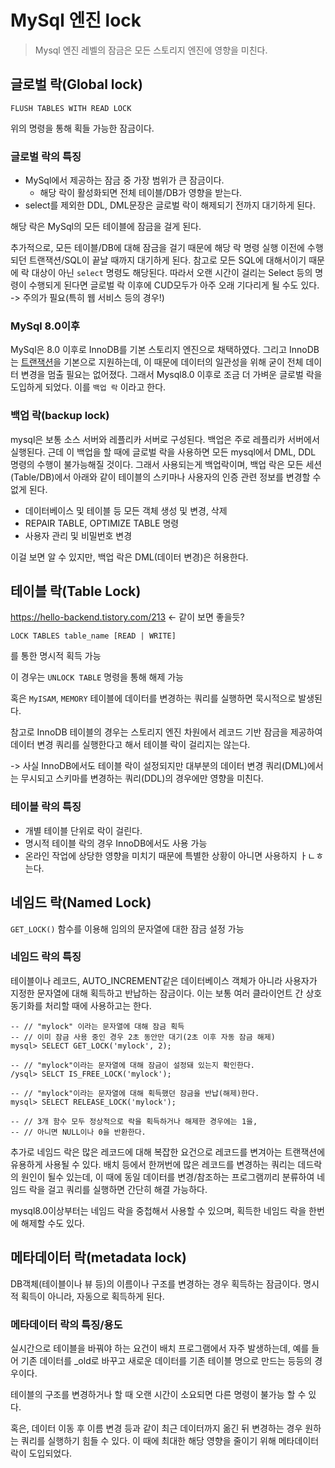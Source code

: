 # MySql 엔진 lock

> Mysql 엔진 레벨의 잠금은 모든 스토리지 엔진에 영향을 미친다.

## 글로벌 락(Global lock)

`FLUSH TABLES WITH READ LOCK`

위의 명령을 통해 획들 가능한 잠금이다.


### 글로벌 락의 특징

* MySql에서 제공하는 잠금 중 가장 범위가 큰 잠금이다.
    * 해당 락이 활성화되면 전체 테이블/DB가 영향을 받는다.
* select를 제외한 DDL, DML문장은 글로벌 락이 해제되기 전까지 대기하게 된다.

해당 락은 MySql의 모든 테이블에 잠금을 걸게 된다.

추가적으로, 모든 테이블/DB에 대해 잠금을 걸기 때문에 해당 락 명령 실행 이전에 수행되던 트랜잭션/SQL이 끝날 때까지 대기하게 된다. 
참고로 모든 SQL에 대해서이기 때문에 락 대상이 아닌 `select` 명령도 해당된다.
따라서 오랜 시간이 걸리는 Select 등의 명령이 수행되게 된다면 글로벌 락 이후에 CUD모두가 아주 오래 기다리게 될 수도 있다.
-> 주의가 필요(특히 웹 서비스 등의 경우!)

### MySql 8.0이후

MySql은 8.0 이후로  InnoDB를 기본 스토리지 엔진으로 채택하였다.
그리고 InnoDB는 [트랜잭션](https://hello-backend.tistory.com/182)을 기본으로 지원하는데, 이 때문에 데이터의 일관성을 위해 굳이 전체 데이터 변경을 멈출 필요는 없어졌다.
그래서 Mysql8.0 이후로 조금 더 가벼운 글로벌 락을 도입하게 되었다. 이를 `백업 락` 이라고 한다.

### 백업 락(backup lock)

mysql은 보통 소스 서버와 레플리카 서버로 구성된다.
백업은 주로 레플리카 서버에서 실행된다.
근데 이 백업을 할 때에 글로벌 락을 사용하면 모든 mysql에서 DML, DDL 명령의 수행이 불가능해질 것이다.
그래서 사용되는게 백업락이며, 백업 락은 모든 세션(Table/DB)에서 아래와 같이 테이블의 스키마나 사용자의 인증 관련 정보를 변경할 수 없게 된다.

* 데이터베이스 및 테이블 등 모든 객체 생성 및 변경, 삭제
* REPAIR TABLE, OPTIMIZE TABLE 명령
* 사용자 관리 및 비밀번호 변경

이걸 보면 알 수 있지만, 백업 락은 DML(데이터 변경)은 허용한다.

## 테이블 락(Table Lock)

https://hello-backend.tistory.com/213 <- 같이 보면 좋을듯?


`LOCK TABLES table_name [READ | WRITE]` 

를 통한 명시적 획득 가능

이 경우는 `UNLOCK TABLE` 명령을 통해 해제 가능

혹은 `MyISAM`, `MEMORY` 테이블에 데이터를 변경하는 쿼리를 실행하면 묵시적으로 발생된다.

참고로 InnoDB 테이블의 경우는 스토리지 엔진 차원에서 레코드 기반 잠금을 제공하여 데이터 변경 쿼리를 실행한다고 해서 테이블 락이 걸리지는 않는다.

-> 사실 InnoDB에서도 테이블 락이 설정되지만 대부분의 데이터 변경 쿼리(DML)에서는 무시되고 스키마를 변경하는 쿼리(DDL)의 경우에만 영향을 미친다.

### 테이블 락의 특징

* 개별 테이블 단위로 락이 걸린다.
* 명시적 테이블 락의 경우 InnoDB에서도 사용 가능
* 온라인 작업에 상당한 영향을 미치기 때문에 특별한 상황이 아니면 사용하지 ㅏㄴㅎ는다.

## 네임드 락(Named Lock)

`GET_LOCK()` 함수를 이용해 임의의 문자열에 대한 잠금 설정 가능

### 네임드 락의 특징

테이블이나 레코드, AUTO_INCREMENT같은 데이터베이스 객체가 아니라 사용자가 지정한 문자열에 대해 획득하고 반납하는 잠금이다.
이는 보통 여러 클라이언트 간 상호 동기화를 처리할 때에 사용하고는 한다.

```
-- // "mylock" 이라는 문자열에 대해 잠금 획득
-- // 이미 잠금 사용 중인 경우 2초 동안만 대기(2초 이후 자동 잠금 해제)
mysql> SELECT GET_LOCK('mylock', 2);

-- // "mylock"이라는 문자열에 대해 잠금이 설정돼 있는지 확인한다.
/ysql> SELCT IS_FREE_LOCK('mylock');

-- // "mylock"이라는 문자열에 대해 획득했던 잠금을 반납(해제)한다.
mysql> SELECT RELEASE_LOCK('mylock');

-- // 3개 함수 모두 정상적으로 락을 획득하거나 해제한 경우에는 1을,
-- // 아니면 NULL이나 0을 반환한다.
```

추가로 네임드 락은 많은 레코드에 대해 복잡한 요건으로 레코드를 변겨아는 트랜잭션에 유용하게 사용될 수 있다.
배치 등에서 한꺼번에 많은 레코드를 변경하는 쿼리는 데드락의 원인이 될수 있는데, 이 때에 동일 데이터를 변경/참조하는 프로그램끼리 분류하여 네임드 락을 걸고 쿼리를 실행하면 간단히 해결 가능하다.

mysql8.0이상부터는 네임드 락을 중첩해서 사용할 수 있으며, 획득한 네임드 락을 한번에 해제할 수도 있다.

## 메타데이터 락(metadata lock)

DB객체(테이블이나 뷰 등)의 이름이나 구조를 변경하는 경우 획득하는 잠금이다.
명시적 획득이 아니라, 자동으로 획득하게 된다.

### 메타데이터 락의 특징/용도

실시간으로 테이블을 바꿔야 하는 요건이 배치 프로그램에서 자주 발생하는데, 예를 들어 기존 데이터를 _old로 바꾸고 새로운 데이터를 기존 테이블 명으로 만드는 등등의 경우이다.

테이블의 구조를 변경하거나 할 때 오랜 시간이 소요되면 다른 명령이 불가능 할 수 있다.

혹은, 데이터 이동 후 이름 변경 등과 같이 최근 데이터까지 옮긴 뒤 변경하는 경우 원하는 쿼리를 실행하기 힘들 수 있다.
이 때에 최대한 해당 영향을 줄이기 위해 메타데이터 락이 도입되었다.
